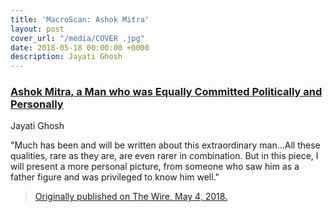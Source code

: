 ```yaml
---
title: 'MacroScan: Ashok Mitra'
layout: post
cover_url: "/media/COVER .jpg"
date: 2018-05-18 00:00:00 +0000
description: Jayati Ghosh
---
```

### [Ashok Mitra, a Man who was Equally Committed Politically and Personally](http://www.macroscan.org/asm/may18/asm05052018Equally_Committed.htm)

Jayati Ghosh

"Much has been and will be written about this extraordinary man…All these qualities, rare as they are, are even rarer in combination. But in this piece, I will present a more personal picture, from someone who saw him as                            a father figure and was privileged to know him well."

> [Originally published on The Wire, May 4, 2018.](http://www.macroscan.org/asm/may18/pdf/Equally_Committed.pdf)